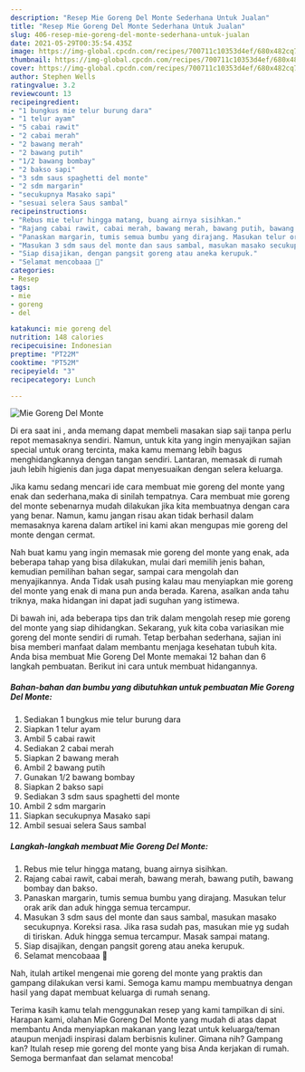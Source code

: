 ```yaml
---
description: "Resep Mie Goreng Del Monte Sederhana Untuk Jualan"
title: "Resep Mie Goreng Del Monte Sederhana Untuk Jualan"
slug: 406-resep-mie-goreng-del-monte-sederhana-untuk-jualan
date: 2021-05-29T00:35:54.435Z
image: https://img-global.cpcdn.com/recipes/700711c10353d4ef/680x482cq70/mie-goreng-del-monte-foto-resep-utama.jpg
thumbnail: https://img-global.cpcdn.com/recipes/700711c10353d4ef/680x482cq70/mie-goreng-del-monte-foto-resep-utama.jpg
cover: https://img-global.cpcdn.com/recipes/700711c10353d4ef/680x482cq70/mie-goreng-del-monte-foto-resep-utama.jpg
author: Stephen Wells
ratingvalue: 3.2
reviewcount: 13
recipeingredient:
- "1 bungkus mie telur burung dara"
- "1 telur ayam"
- "5 cabai rawit"
- "2 cabai merah"
- "2 bawang merah"
- "2 bawang putih"
- "1/2 bawang bombay"
- "2 bakso sapi"
- "3 sdm saus spaghetti del monte"
- "2 sdm margarin"
- "secukupnya Masako sapi"
- "sesuai selera Saus sambal"
recipeinstructions:
- "Rebus mie telur hingga matang, buang airnya sisihkan."
- "Rajang cabai rawit, cabai merah, bawang merah, bawang putih, bawang bombay dan bakso."
- "Panaskan margarin, tumis semua bumbu yang dirajang. Masukan telur orak arik dan aduk hingga semua tercampur."
- "Masukan 3 sdm saus del monte dan saus sambal, masukan masako secukupnya. Koreksi rasa. Jika rasa sudah pas, masukan mie yg sudah di tiriskan. Aduk hingga semua tercampur. Masak sampai matang."
- "Siap disajikan, dengan pangsit goreng atau aneka kerupuk."
- "Selamat mencobaaa 💝"
categories:
- Resep
tags:
- mie
- goreng
- del

katakunci: mie goreng del 
nutrition: 148 calories
recipecuisine: Indonesian
preptime: "PT22M"
cooktime: "PT52M"
recipeyield: "3"
recipecategory: Lunch

---
```



![Mie Goreng Del Monte](https://img-global.cpcdn.com/recipes/700711c10353d4ef/680x482cq70/mie-goreng-del-monte-foto-resep-utama.jpg)

Di era  saat ini , anda memang dapat membeli masakan siap saji tanpa perlu repot memasaknya sendiri. Namun, untuk kita yang ingin menyajikan sajian special untuk orang tercinta, maka kamu memang lebih bagus menghidangkannya dengan tangan sendiri. Lantaran, memasak di rumah jauh lebih higienis dan juga dapat menyesuaikan dengan selera keluarga.

Jika kamu sedang mencari ide cara membuat mie goreng del monte yang enak dan sederhana,maka di sinilah tempatnya. Cara membuat mie goreng del monte  sebenarnya mudah dilakukan jika kita membuatnya dengan cara yang benar. Namun, kamu jangan risau akan tidak berhasil dalam memasaknya 
karena dalam artikel ini kami akan mengupas mie goreng del monte dengan cermat.  



Nah buat kamu yang ingin memasak mie goreng del monte yang enak, ada beberapa tahap yang bisa dilakukan, mulai dari memilih jenis bahan, kemudian pemilihan bahan segar, sampai cara mengolah dan menyajikannya. Anda Tidak usah pusing kalau mau menyiapkan mie goreng del monte yang enak di mana pun anda berada. Karena, asalkan anda  tahu triknya, maka hidangan ini dapat jadi suguhan yang istimewa.

Di bawah ini, ada beberapa tips dan trik dalam mengolah resep mie goreng del monte yang siap dihidangkan. Sekarang, yuk kita coba variasikan mie goreng del monte sendiri di rumah. Tetap berbahan sederhana, sajian ini bisa memberi manfaat dalam membantu menjaga kesehatan tubuh kita. Anda bisa membuat Mie Goreng Del Monte memakai 12 bahan dan 6 langkah pembuatan. Berikut ini cara untuk membuat hidangannya.

<!--inarticleads1-->

##### Bahan-bahan dan bumbu yang dibutuhkan untuk pembuatan Mie Goreng Del Monte:

1. Sediakan 1 bungkus mie telur burung dara
1. Siapkan 1 telur ayam
1. Ambil 5 cabai rawit
1. Sediakan 2 cabai merah
1. Siapkan 2 bawang merah
1. Ambil 2 bawang putih
1. Gunakan 1/2 bawang bombay
1. Siapkan 2 bakso sapi
1. Sediakan 3 sdm saus spaghetti del monte
1. Ambil 2 sdm margarin
1. Siapkan secukupnya Masako sapi
1. Ambil sesuai selera Saus sambal




<!--inarticleads2-->

##### Langkah-langkah membuat Mie Goreng Del Monte:

1. Rebus mie telur hingga matang, buang airnya sisihkan.
1. Rajang cabai rawit, cabai merah, bawang merah, bawang putih, bawang bombay dan bakso.
1. Panaskan margarin, tumis semua bumbu yang dirajang. Masukan telur orak arik dan aduk hingga semua tercampur.
1. Masukan 3 sdm saus del monte dan saus sambal, masukan masako secukupnya. Koreksi rasa. Jika rasa sudah pas, masukan mie yg sudah di tiriskan. Aduk hingga semua tercampur. Masak sampai matang.
1. Siap disajikan, dengan pangsit goreng atau aneka kerupuk.
1. Selamat mencobaaa 💝




Nah, itulah artikel mengenai  mie goreng del monte  yang praktis dan gampang dilakukan versi kami. Semoga kamu mampu membuatnya dengan hasil yang dapat membuat keluarga di rumah senang. 

Terima kasih kamu telah menggunakan resep yang kami tampilkan di sini. Harapan kami, olahan  Mie Goreng Del Monte yang mudah di atas dapat membantu Anda menyiapkan makanan yang lezat untuk keluarga/teman ataupun menjadi inspirasi dalam berbisnis kuliner. Gimana nih? Gampang kan? Itulah resep mie goreng del monte yang bisa Anda kerjakan di rumah. Semoga bermanfaat dan selamat mencoba!

